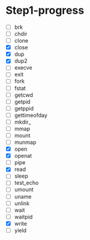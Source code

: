 # Step1-progress

- [ ] brk
- [ ] chdir
- [ ] clone
- [x] close
- [x] dup
- [x] dup2
- [ ] execve
- [ ] exit
- [ ] fork
- [ ] fstat
- [ ] getcwd
- [ ] getpid
- [ ] getppid
- [ ] gettimeofday
- [ ] mkdir_
- [ ] mmap
- [ ] mount
- [ ] munmap
- [x] open
- [x] openat
- [ ] pipe
- [x] read
- [ ] sleep
- [ ] test_echo
- [ ] umount
- [ ] uname
- [ ] unlink
- [ ] wait
- [ ] waitpid
- [x] write
- [ ] yield
